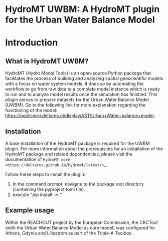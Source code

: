 # HydroMT UWBM: A HydroMT plugin for the Urban Water Balance Model

# Introduction
## What is HydroMT UWBM?
HydroMT (Hydro Model Tools) is an open-source Python package that facilitates the process of building and analyzing spatial geoscientific models with a focus on water system models. It does so by automating the workflow to go from raw data to a complete model instance which is ready to run and to analyze model results once the simulation has finished. This plugin serves to prepare datasets for the Urban Water Balance Model (UWBM). Go to the following link for more explanation regarding the functioning of the model: https://publicwiki.deltares.nl/display/AST/Urban+Water+balance+model.

## Installation
A base installation of the HydroMT package is required for the UWBM plugin. For more information about the prerequisites for an installation of the HydroMT package and related dependencies, please visit the documentation of `HydroMT core <https://deltares.github.io/hydromt/latest/>`_.

Follow these steps to install the plugin:
1) In the command prompt, navigate to the package root directory (containing the pyproject.toml file).
2) execute "pip install -e ."

## Example usage
Within the REACHOUT project by the European Commission, the CRCTool (with the Urban Water Balance Model as core model) was configured for Athens, Gdynia and Lillestrom as part of the Triple-A Toolbox.